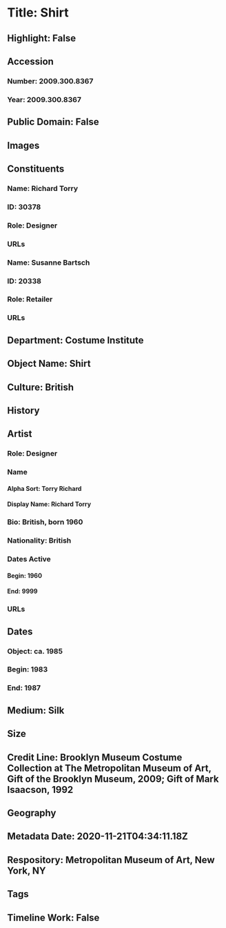 # Title: Shirt
## Highlight: False
## Accession
### Number: 2009.300.8367
### Year: 2009.300.8367
## Public Domain: False
## Images
## Constituents
### Name: Richard Torry
### ID: 30378
### Role: Designer
### URLs
### Name: Susanne Bartsch
### ID: 20338
### Role: Retailer
### URLs
## Department: Costume Institute
## Object Name: Shirt
## Culture: British
## History
## Artist
### Role: Designer
### Name
#### Alpha Sort: Torry Richard
#### Display Name: Richard Torry
### Bio: British, born 1960
### Nationality: British
### Dates Active
#### Begin: 1960
#### End: 9999
### URLs
## Dates
### Object: ca. 1985
### Begin: 1983
### End: 1987
## Medium: Silk
## Size
## Credit Line: Brooklyn Museum Costume Collection at The Metropolitan Museum of Art, Gift of the Brooklyn Museum, 2009; Gift of Mark Isaacson, 1992
## Geography
## Metadata Date: 2020-11-21T04:34:11.18Z
## Respository: Metropolitan Museum of Art, New York, NY
## Tags
## Timeline Work: False